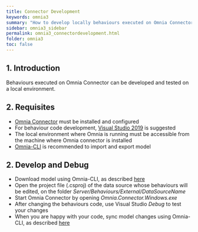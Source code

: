 ```yaml
---
title: Connector Development
keywords: omnia3
summary: "How to develop locally behaviours executed on Omnia Connector"
sidebar: omnia3_sidebar
permalink: omnia3_connectordevelopment.html
folder: omnia3
toc: false
---
```


## 1. Introduction

Behaviours executed on Omnia Connector can be developed and tested on a local environment.

## 2. Requisites

- [Omnia Connector](https://docs.omnialowcode.com/omnia3_connector_introduction.html) must be installed and configured
- For behaviour code development, [Visual Studio 2019](https://visualstudio.microsoft.com/downloads/) is suggested
- The local environment where Omnia is running must be accessible from the machine where Omnia connector is installed
- [Omnia-CLI](omnia3_clisetup.html) is recommended to import and export model

## 2. Develop and Debug

- Download model using Omnia-CLI, as described [here](omnia3_modeldeployment.html#2-download-a-model)
- Open the project file (.csproj) of the data source whose behaviours will be edited, on the folder *Server/Behaviours/External/DataSourceName*
- Start Omnia Connector by opening *Omnia.Connector.Windows.exe*
- After changing the behaviours code, use Visual Studio *Debug* to test your changes
- When you are happy with your code, sync model changes using Omnia-CLI, as described [here](omnia3_serverdeployment.html#3-change-code-and-apply-changes-to-model)